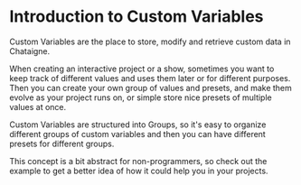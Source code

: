 # Introduction to Custom Variables

Custom Variables are the place to store, modify and retrieve custom data in Chataigne.

When creating an interactive project or a show, sometimes you want to keep track of different values and uses them later or for different purposes. Then you can create your own group of values and presets, and make them evolve as your project runs on, or simple store nice presets of multiple values at once.

Custom Variables are structured into Groups, so it's easy to organize different groups of custom variables and then you can have different presets for different groups.

This concept is a bit abstract for non-programmers, so check out the example to get a better idea of how it could help you in your projects.

